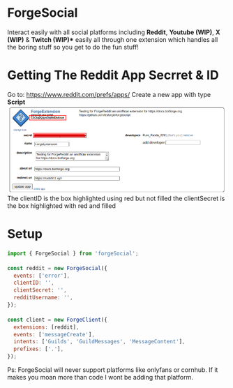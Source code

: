 # ForgeSocial

Interact easily with all social platforms including **Reddit**, **Youtube (WIP)**, **X (WIP)** & **Twitch (WIP)\*** easily all through one extension which handles all the boring stuff so you get to do the fun stuff!

# Getting The Reddit App Secrret & ID

Go to:
https://www.reddit.com/prefs/apps/
Create a new app with type **Script**
![Reddit App Credentials](./.github/image.png)
The clientID is the box highlighted using red but not filled the clientSecret is the box highlighted with red and filled

# Setup

```js
import { ForgeSocial } from 'forgeSocial';

const reddit = new ForgeSocial({
  events: ['error'],
  clientID: '',
  clientSecret: '',
  redditUsername: '',
});

const client = new ForgeClient({
  extensions: [reddit],
  events: ['messageCreate'],
  intents: ['Guilds', 'GuildMessages', 'MessageContent'],
  prefixes: ['.'],
});
```

Ps:
ForgeSocial will never support platforms like onlyfans or cornhub. If it makes you moan more than code I wont be adding that platform.
